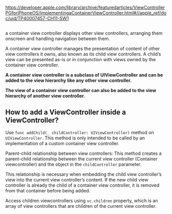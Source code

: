 
https://developer.apple.com/library/archive/featuredarticles/ViewControllerPGforiPhoneOS/ImplementingaContainerViewController.html#//apple_ref/doc/uid/TP40007457-CH11-SW1

##

a container view controller displays other view controllers, arranging them onscreen and handling navigation between them.

A container view controller manages the presentation of content of other view controllers it owns, also known as its child view controllers. A child’s view can be presented as-is or in conjunction with views owned by the container view controller.

**A container view controller is a subclass of UIViewController and can be added to the view hierarchy like any other view controller.** 

**The view of a container view controller can also be added to the view hierarchy of another view controller.**

## How to add a ViewController inside a ViewController?

Use `func addChild(_ childController: UIViewController)` method on `UIViewController`. This method is only intended to be called by an implementation of a custom container view controller.

Parent-child relationship between view controllers: This method creates a parent-child relationship between the current view controller (Container viewcontroller) and the object in the `childController` parameter.

 This relationship is necessary when embedding the child view controller’s view into the current view controller’s content. If the new child view controller is already the child of a container view controller, it is removed from that container before being added.


Access children viewcontrollers using `vc.children` property, which is an array of view controllers that are children of the current view controller.




